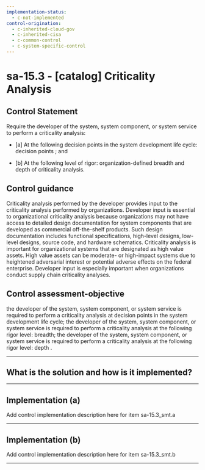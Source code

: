 ```yaml
---
implementation-status:
  - c-not-implemented
control-origination:
  - c-inherited-cloud-gov
  - c-inherited-cisa
  - c-common-control
  - c-system-specific-control
---
```


# sa-15.3 - \[catalog\] Criticality Analysis

## Control Statement

Require the developer of the system, system component, or system service to perform a criticality analysis:

- \[a\] At the following decision points in the system development life cycle: decision points ; and

- \[b\] At the following level of rigor: organization-defined breadth and depth of criticality analysis.

## Control guidance

Criticality analysis performed by the developer provides input to the criticality analysis performed by organizations. Developer input is essential to organizational criticality analysis because organizations may not have access to detailed design documentation for system components that are developed as commercial off-the-shelf products. Such design documentation includes functional specifications, high-level designs, low-level designs, source code, and hardware schematics. Criticality analysis is important for organizational systems that are designated as high value assets. High value assets can be moderate- or high-impact systems due to heightened adversarial interest or potential adverse effects on the federal enterprise. Developer input is especially important when organizations conduct supply chain criticality analyses.

## Control assessment-objective

the developer of the system, system component, or system service is required to perform a criticality analysis at decision points in the system development life cycle;
the developer of the system, system component, or system service is required to perform a criticality analysis at the following rigor level: breadth;
the developer of the system, system component, or system service is required to perform a criticality analysis at the following rigor level: depth .

______________________________________________________________________

## What is the solution and how is it implemented?

<!-- Please leave this section blank and enter implementation details in the parts below. -->

______________________________________________________________________

## Implementation (a)

Add control implementation description here for item sa-15.3_smt.a

______________________________________________________________________

## Implementation (b)

Add control implementation description here for item sa-15.3_smt.b

______________________________________________________________________
